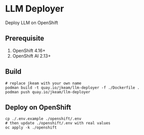 # LLM Deployer

Deploy LLM on OpenShift

## Prerequisite

1. OpenShift 4.16+
2. OpenShift AI 2.13+

## Build

```shell
# replace jkeam with your own name
podman build -t quay.io/jkeam/llm-deployer -f ./Dockerfile .
podman push quay.io/jkeam/llm-deployer
```

## Deploy on OpenShift

```shell
cp ./.env.example ./openshift/.env
# then update ./openshift/.env with real values
oc apply -k ./openshift
```

